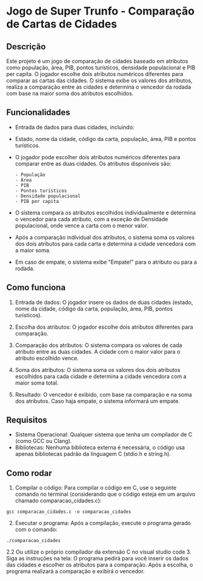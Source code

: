 # Jogo de Super Trunfo - Comparação de Cartas de Cidades

## Descrição

Este projeto é um jogo de comparação de cidades baseado em atributos como população, área, PIB, pontos turísticos, densidade populacional e PIB per capita. O jogador escolhe dois atributos numéricos diferentes para comparar as cartas das cidades. O sistema exibe os valores dos atributos, realiza a comparação entre as cidades e determina o vencedor da rodada com base na maior soma dos atributos escolhidos.

## Funcionalidades

- Entrada de dados para duas cidades, incluindo:

- Estado, nome da cidade, código da carta, população, área, PIB e pontos turísticos.
- O jogador pode escolher dois atributos numéricos diferentes para comparar entre as duas cidades. Os atributos disponíveis são:

      - População
      - Área
      - PIB
      - Pontos turísticos
      - Densidade populacional
      - PIB per capita

- O sistema compara os atributos escolhidos individualmente e determina o vencedor para cada atributo, com a exceção de Densidade populacional, onde vence a carta com o menor valor.

- Após a comparação individual dos atributos, o sistema soma os valores dos dois atributos para cada carta e determina a cidade vencedora com a maior soma.

- Em caso de empate, o sistema exibe "Empate!" para o atributo ou para a rodada.

## Como funciona

1. Entrada de dados: O jogador insere os dados de duas cidades (estado, nome da cidade, código da carta, população, área, PIB, pontos turísticos).

2. Escolha dos atributos: O jogador escolhe dois atributos diferentes para comparação.

3. Comparação dos atributos: O sistema compara os valores de cada atributo entre as duas cidades. A cidade com o maior valor para o atributo escolhido vence.

4. Soma dos atributos: O sistema soma os valores dos dois atributos escolhidos para cada cidade e determina a cidade vencedora com a maior soma total.

5. Resultado: O vencedor é exibido, com base na comparação e na soma dos atributos. Caso haja empate, o sistema informará um empate.

## Requisitos

- Sistema Operacional: Qualquer sistema que tenha um compilador de C (como GCC ou Clang).
- Bibliotecas: Nenhuma biblioteca externa é necessária, o código usa apenas bibliotecas padrão da linguagem C (stdio.h e string.h).

## Como rodar

1. Compilar o código: Para compilar o código em C, use o seguinte comando no terminal (considerando que o código esteja em um arquivo chamado comparacao_cidades.c):

```
gcc comparacao_cidades.c -o comparacao_cidades
```

2. Executar o programa: Após a compilação, execute o programa gerado com o comando:

```
./comparacao_cidades
```

2.2 Ou utilize o próprio compilador da extensão C no visual studio code 3. Siga as instruções na tela: O programa pedirá para você inserir os dados das cidades e escolher os atributos para a comparação. Após a escolha, o programa realizará a comparação e exibirá o vencedor.

